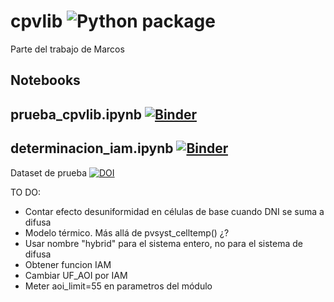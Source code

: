 # cpvlib ![Python package](https://github.com/isi-ies-group/cpvlib/workflows/Python%20package/badge.svg)
Parte del trabajo de Marcos

## Notebooks
## prueba_cpvlib.ipynb [![Binder](https://mybinder.org/badge_logo.svg)](https://mybinder.org/v2/gh/isi-ies-group/cpvlib/master?urlpath=lab?filepath=prueba_cpvlib.ipynb)
## determinacion_iam.ipynb [![Binder](https://mybinder.org/badge_logo.svg)](https://mybinder.org/v2/gh/isi-ies-group/cpvlib/master?urlpath=lab?filepath=determinacion_iam.ipynb)

Dataset de prueba [![DOI](https://zenodo.org/badge/DOI/10.5281/zenodo.3346823.svg)](https://doi.org/10.5281/zenodo.3346823)

TO DO:
* Contar efecto desuniformidad en células de base cuando DNI se suma a difusa
* Modelo térmico. Más allá de pvsyst_celltemp() ¿?
* Usar nombre "hybrid" para el sistema entero, no para el sistema de difusa
* Obtener funcion IAM
* Cambiar UF_AOI por IAM
* Meter aoi_limit=55 en parametros del módulo

